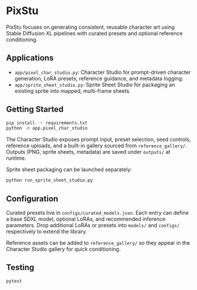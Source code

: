 # PixStu

PixStu focuses on generating consistent, reusable character art using Stable Diffusion XL pipelines with curated presets and optional reference conditioning.

## Applications

- `app/pixel_char_studio.py`: Character Studio for prompt-driven character generation, LoRA presets, reference guidance, and metadata logging.
- `app/sprite_sheet_studio.py`: Sprite Sheet Studio for packaging an existing sprite into mapped, multi-frame sheets.

## Getting Started

```bash
pip install -r requirements.txt
python -m app.pixel_char_studio
```

The Character Studio exposes prompt input, preset selection, seed controls, reference uploads, and a built-in gallery sourced from `reference_gallery/`. Outputs (PNG, sprite sheets, metadata) are saved under `outputs/` at runtime.

Sprite sheet packaging can be launched separately:

```bash
python run_sprite_sheet_studio.py
```

## Configuration

Curated presets live in `configs/curated_models.json`. Each entry can define a base SDXL model, optional LoRAs, and recommended inference parameters. Drop additional LoRAs or presets into `models/` and `configs/` respectively to extend the library.

Reference assets can be added to `reference_gallery/` so they appear in the Character Studio gallery for quick conditioning.

## Testing

```bash
pytest
```
